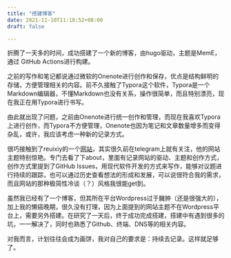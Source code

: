 ```yaml
---
title: "搭建博客"
date: 2021-11-10T11:18:52+08:00
draft: false

---
```


折腾了一天多的时间，成功搭建了一个新的博客，由hugo驱动，主题是MemE，通过 GitHub Actions进行构建。

之前的写作和笔记都说通过微软的Onenote进行创作和保存，优点是结构鲜明的存储，方便管理相关的内容。前不久接触了Typora这个软件，Typora是一个Markdown编辑器，不懂Markdown也没有关系，操作很简单，而且特别漂亮，现在我正在用Typora进行书写。

由此就出现了问题，之前由Onenote进行统一创作和管理，而现在我喜欢Typora上进行创作，而Typora不方便管理，Onenote也因为笔记和文章数量增多而变得杂乱，或许，我应该考虑一种新的记录方式。

很巧接触到了reuixiy的一个[网站](https://io-oi.me/)，其实很久前在telegram上就有关注，他的网站主题特别惊艳。专门去看了下about，里面有记录网站的驱动、主题和创作方式，创作方式里提到了GitHub Issues，用现代软件开发的方式来写作，能够对议题进行持续的跟踪，也可以通过历史查看想法的形成和发展，可以说很符合我的需求，而且网站的那种极简性冷谈（？）风格我很能get到。

虽然我已经有了一个博客，但其所在平台Wordpress过于臃肿（还是很强大的），加上我的懒癌晚期，很久没有打理，因为上面提到的网站主题不在Wordpress平台上，需要另外搭建。在研究了一天后，终于成功完成搭建，搭建中有遇到很多的坑，一一解决了，同时也熟悉了Github、终端、DNS等的相关内容。

对我而言，计划往往会成为画饼，我对自己的要求是：持续去记录。这样就足够了。



